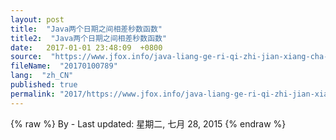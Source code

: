 ```yaml
---
layout: post
title:  "Java两个日期之间相差秒数函数"
title2:  "Java两个日期之间相差秒数函数"
date:   2017-01-01 23:48:09  +0800
source:  "https://www.jfox.info/java-liang-ge-ri-qi-zhi-jian-xiang-cha-miao-shu-han-shu.html"
fileName:  "20170100789"
lang:  "zh_CN"
published: true
permalink: "2017/https://www.jfox.info/java-liang-ge-ri-qi-zhi-jian-xiang-cha-miao-shu-han-shu.html"
---
```

{% raw %}
By  - Last updated: 星期二, 七月 28, 2015
{% endraw %}
